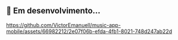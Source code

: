 ## 🚧 Em desenvolvimento...

https://github.com/VictorEmanuell/music-app-mobile/assets/66982212/2e07f06b-efda-4fb1-8021-748d247ab22d

